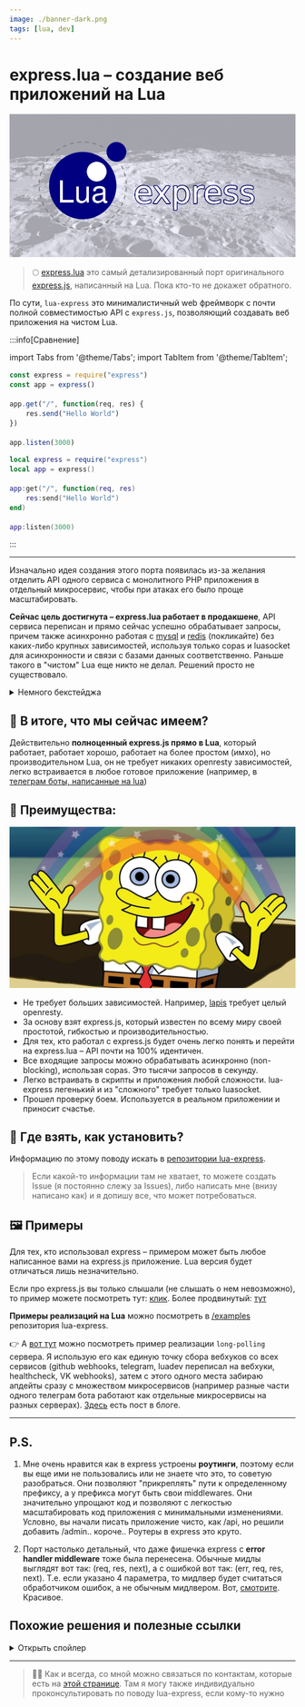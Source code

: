 ```yaml
---
image: ./banner-dark.png
tags: [lua, dev]
---
```


# express.lua – создание веб приложений на Lua

![lua-express-white-banner](banner-white.png)

> 🌕 [express.lua](https://github.com/TRIGONIM/lua-express) это самый детализированный порт оригинального [express.js](https://expressjs.com), написанный на Lua. Пока кто-то не докажет обратного.

По сути, `lua-express` это минималистичный web фреймворк с почти полной совместимостью API с `express.js`, позволяющий создавать веб приложения на чистом Lua.

:::info[Сравнение]

import Tabs from '@theme/Tabs';
import TabItem from '@theme/TabItem';

<Tabs>
<TabItem value="js" label="express.js">

```javascript
const express = require("express")
const app = express()

app.get("/", function(req, res) {
	res.send("Hello World")
})

app.listen(3000)
```

</TabItem>
<TabItem value="lua" label="express.lua">

```lua
local express = require("express")
local app = express()

app:get("/", function(req, res)
	res:send("Hello World")
end)

app:listen(3000)
```

</TabItem>
</Tabs>

:::

<!--truncate-->

---

Изначально идея создания этого порта появилась из-за желания отделить API одного сервиса с монолитного PHP приложения в отдельный микросервис, чтобы при атаках его было проще масштабировать.

**Сейчас цель достигнута – express.lua работает в продакшене**, API сервиса переписан и прямо сейчас успешно обрабатывает запросы, причем также асинхронно работая с [mysql](https://github.com/TRIGONIM/luasocket-mysql) и [redis](https://github.com/nrk/redis-lua/issues/31#issuecomment-1805095102) (покликайте) без каких-либо крупных зависимостей, используя только copas и luasocket для асинхронности и связи с базами данных соответственно. Раньше такого в "чистом" Lua еще никто не делал. Решений просто не существовало.

<details>
<summary>Немного бекстейджа</summary>

:::tip Интересное

На первую рабочую версию lua-express ушло несколько недель, несмотря на небольшую базу кода. Дело в том, что express.js построен на базе nodejs, но у Lua полноценного И МИНИМАЛИСТИЧНОГО nodejs (по сути, встроенного веб сервера) просто не существовало.

Второй глобальной проблемой являлось то, что Lua привыкли рассматривать, как что-то, где асинхронности не существует, что означало бы, что один медленный запрос остановил бы все последующие. Поэтому перед созданием порта пришлось очень плотно изучить как делать штуки в lua "асинхронными". В кавычках, потому что Lua все же однопоточный ЯП, поэтому вместо настоящей асинхронности мы имеем крутой хак с сокетами и корутинами. Думаю, что на самом деле в JS все устроено так же, **только Lua показал себя более производительным в бенчмарках на одинаковых задачах\***.

_\* к сожалению, не в вопросах работы с сокетами_

:::

</details>

## 🤔 В итоге, что мы сейчас имеем?

Действительно **полноценный express.js прямо в Lua**, который работает, работает хорошо, работает на более простом (имхо), но производительном Lua, он не требует никаких openresty зависимостей, легко встраивается в любое готовое приложение (например, в [телеграм боты, написанные на lua](https://git.io/ggram))


## 🌈 Преимущества:

![sponge bob rainbow](sponge-bob-rainbow.png)

- Не требует больших зависимостей. Например, [lapis](https://leafo.net/lapis/) требует целый openresty.
- За основу взят express.js, который известен по всему миру своей простотой, гибкостью и производительностью.
- Для тех, кто работал с express.js будет очень легко понять и перейти на express.lua – API почти на 100% идентичен.
- Все входящие запросы можно обрабатывать асинхронно (non-blocking), использая copas. Это тысячи запросов в секунду.
- Легко встраивать в скрипты и приложения любой сложности. lua-express легенький и из "сложного" требует только luasocket.
- Прошел проверку боем. Используется в реальном приложении и приносит счастье.

## 🤔 Где взять, как установить?

Информацию по этому поводу искать в [репозитории lua-express](https://github.com/TRIGONIM/lua-express).

> Если какой-то информации там не хватает, то можете создать Issue (я постоянно слежу за Issues), либо написать мне (внизу написано как) и я допишу все, что может потребоваться.

## 🖼️ Примеры

Для тех, кто использовал express – примером может быть любое написанное вами на express.js приложение. Lua версия будет отличаться лишь незначительно.

Если про express.js вы только слышали (не слышать о нем невозможно), то пример можете посмотреть тут: [клик](https://github.com/expressjs/express/blob/master/examples/hello-world/index.js). Более продвинутый: [тут](https://github.com/gothinkster/node-express-realworld-example-app/blob/master/app.js)

**Примеры реализаций на Lua** можно посмотреть в [/examples](https://github.com/TRIGONIM/lua-express/blob/main/examples/) репозитория lua-express.

👉 А [вот тут](https://github.com/TRIGONIM/lua-long-polling/) можно посмотреть пример реализации `long-polling` сервера. Я использую его как единую точку сбора вебхуков со всех сервисов (github webhooks, telegram, luadev переписал на вебхуки, healthcheck, VK webhooks), затем с этого одного места забираю апдейты сразу с множеством микросервисов (например разные части одного телеграм бота работают как отдельные микросервисы на разных серверах). [Здесь](/webhook-bez-web-servera) есть пост в блоге.

---

## P.S.

1. Мне очень нравится как в express устроены **роутинги**, поэтому если вы еще ими не пользовались или не знаете что это, то советую разобраться. Они позволяют "прикреплять" пути к определенному префиксу, а у префикса могут быть свои middlewares. Они значительно упрощают код и позволяют с легкостью масштабировать код приложения с минимальными изменениями. Условно, вы начали писать приложение чисто, как /api, но решили добавить /admin.. короче.. Роутеры в express это круто.

2. Порт настолько детальный, что даже фишечка express с **error handler middleware** тоже была перенесена. Обычные мидлы выглядят вот так: (req, res, next), а с ошибкой вот так: (err, req, res, next). Т.е. если указано 4 параметра, то мидлвер будет считаться обработчиком ошибок, а не обычным мидлвером. Вот, [смотрите](https://github.com/TRIGONIM/lua-express/blob/b56f48cb8483ed8833c7838750e6bd10d66adec1/lua/express/router/layer.lua#L44). Красивое.


## Похожие решения и полезные ссылки

<details>
<summary>Открыть спойлер</summary>

- [lor](https://github.com/sumory/lor) – минимальный фреймворк, требует openresty, на нем кстати [написан веб интерфейс для redis](https://github.com/lifeblood/lua-redis-admin)
- [pegasus.lua](https://github.com/EvandroLG/pegasus.lua) - простой HTTP/1 сервер, с которого началась работа над express.lua
- [expresslua](https://github.com/HyroVitalyProtago/expresslua) – чья-то попытка создания express.lua. Здесь даже старались реализовать асинхронность, но нет поддержки middlewares и отсутствуют десятки методов.
- [lapis](https://leafo.net/lapis/) – древний, мощный и до сих пор поддерживаемый веб фреймворк. Но требует openresty.
- [fasty](https://github.com/solisoft/fasty) – что-то новое, модное и хипстерское. Целая CMS на Lua, построенная на lapis и arangoDB (wow?)
- [luvit](https://github.com/luvit/luvit) – большой старый веб сервер с активной поддержкой, который очень хотел быть похож на http сервер nodejs, но в итоге стал слишком большим и неповоротным. По крайней мере, у меня не удалось интегрировать его в [ggram](https://github.com/TRIGONIM/ggram), чтобы получать вебхуки, потому что он сложно устанавливается или (и) я тупой.
- [turbo](https://github.com/kernelsauce/turbo) – целая солянка из всего. Веб запросы, веб фреймворк, веб сервер. Выглядит заброшенным и со сложным API, поэтому я обошел его стороной.
- [octopus](https://github.com/strumasoft/octopus) – веб фреймворк, даже не знаю как я его нашел, но кажется, поцыент не подает признаков жизни :(. Возможно, пытался притвориться Django
- [lua-http](https://github.com/daurnimator/lua-http) – веб сервер. Страшненький.
- [xavante](https://github.com/keplerproject/xavante) - веб сервер. Древний и сейчас бесполезный, но постоянно я на него попадаю

Немного о pegasus. Написание express началось как раз с него, как с базы веб сервера. На момент написания он активно поддерживался разработчиком и был минималистичным, но его проблема в том, что документация не поспевала за обновлениями, а некоторые вещи реализованы так, что их нельзя было просто взять и внедрить в express. Например, создание [response](https://github.com/TRIGONIM/lua-express/blob/b56f48cb8483ed8833c7838750e6bd10d66adec1/lua/express/application.lua#L281-L284) объекта требует передачи в аргументе сложной конструкции ради простейшей цели. Кроме того, [нельзя было](https://github.com/EvandroLG/pegasus.lua/pull/134/files) просто взять и установить status code, который заранее не прописан в pegasus, потому что получалась ошибка. Тем не менее, он оказался очень ценным для меня в первое время

</details>

---

> 👨‍💻 Как и всегда, со мной можно связаться по контактам, которые есть на [этой странице](https://blog.amd-nick.me/about). Там я могу также индивидуально проконсультировать по поводу lua-express, если кому-то нужно
